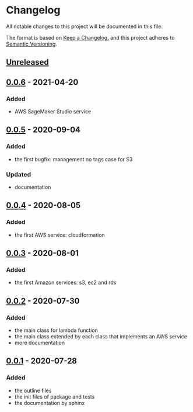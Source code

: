 # Changelog

All notable changes to this project will be documented in this file.

The format is based on [Keep a Changelog](https://keepachangelog.com/en/1.0.0/),
and this project adheres to [Semantic Versioning](https://semver.org/spec/v2.0.0.html).

## [Unreleased]

## [0.0.6] - 2021-04-20

### Added
- AWS SageMaker Studio service

## [0.0.5] - 2020-09-04

### Added
- the first bugfix: management no tags case for S3

### Updated
- documentation

## [0.0.4] - 2020-08-05

### Added
- the first AWS service: cloudformation

## [0.0.3] - 2020-08-01

### Added
- the first Amazon services: s3, ec2 and rds

## [0.0.2] - 2020-07-30

### Added
- the main class for lambda function
- the main class extended by each class that implements an AWS service
- more documentation

## [0.0.1] - 2020-07-28

### Added
- the outline files
- the init files of package and tests
- the documentation by sphinx

[Unreleased]: https://github.com/bilardi/aws-saving/compare/v0.0.6...HEAD
[0.0.6]: https://github.com/bilardi/aws-saving/releases/tag/v0.0.5...v0.0.6
[0.0.5]: https://github.com/bilardi/aws-saving/releases/tag/v0.0.4...v0.0.5
[0.0.4]: https://github.com/bilardi/aws-saving/releases/tag/v0.0.3...v0.0.4
[0.0.3]: https://github.com/bilardi/aws-saving/releases/tag/v0.0.2...v0.0.3
[0.0.2]: https://github.com/bilardi/aws-saving/releases/tag/v0.0.1...v0.0.2
[0.0.1]: https://github.com/bilardi/aws-saving/releases/tag/v0.0.1
